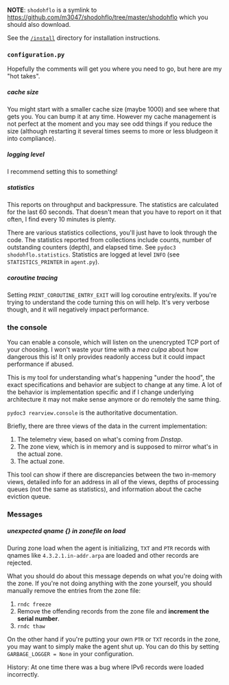 **NOTE**: `shodohflo` is a symlink to https://github.com/m3047/shodohflo/tree/master/shodohflo which you should also download.

See the [`/install`](/install) directory for installation instructions.

### `configuration.py`

Hopefully the comments will get you where you need to go, but here are my "hot takes".

##### cache size
You might start with a smaller cache size (maybe 1000) and see where that gets you. You can bump it at any time.
However my cache management is not perfect at the moment and you may see odd things if you reduce the size
(although restarting it several times seems to more or less bludgeon it into compliance).

##### logging level
I recommend setting this to something!

##### statistics
This reports on throughput and backpressure. The statistics are calculated for the last 60 seconds.
That doesn't mean that you have to report on it that often, I find every 10 minutes is plenty.

There are various statistics collections, you'll just have to look through the code. The statistics
reported from collections include counts, number of outstanding counters (depth), and elapsed time.
See `pydoc3 shodohflo.statistics`. Statistics are logged at level `INFO` (see `STATISTICS_PRINTER`
in `agent.py`).

##### coroutine tracing
Setting `PRINT_COROUTINE_ENTRY_EXIT` will log coroutine entry/exits. If you're trying to understand the
code turning this on will help. It's very verbose though, and it will negatively impact performance.

### the console
You can enable a console, which will listen on the unencrypted TCP port of your choosing. I won't waste
your time with a _mea culpa_ about how dangerous this is! It only provides readonly access but it could
impact performance if abused.

This is my tool for understanding what's happening "under the hood", the exact specifications and
behavior are subject to change at any time. A lot of the behavior is implementation specific and if I
change underlying architecture it may not make sense anymore or do remotely the same thing.

`pydoc3 rearview.console` is the authoritative documentation.

Briefly, there are three views of the data in the current implementation:

1) The telemetry view, based on what's coming from _Dnstap_.
2) The zone view, which is in memory and is supposed to mirror what's in the actual zone.
3) The actual zone.

This tool can show if there are discrepancies between the two in-memory views, detailed info for
an address in all of the views, depths of processing queues (not the same as statistics), and information
about the cache eviction queue.

### Messages

##### unexpected qname {} in zonefile on load

During zone load when the agent is initializing, `TXT` and `PTR` records with qnames like `4.3.2.1.in-addr.arpa` are loaded
and other records are rejected.

What you should do about this message depends on what you're doing with the zone. If you're not doing anything with
the zone yourself, you should manually remove the entries from the zone file:

1. `rndc freeze`
2. Remove the offending records from the zone file and **increment the serial number**.
3. `rndc thaw`

On the other hand if you're putting your own `PTR` or `TXT` records in the zone, you may want to simply
make the agent shut up. You can do this by setting `GARBAGE_LOGGER = None` in your configuration.

History: At one time there was a bug where IPv6 records were loaded incorrectly.
